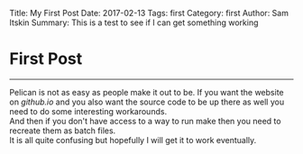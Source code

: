 Title: My First Post
Date: 2017-02-13
Tags: first
Category: first
Author: Sam Itskin
Summary: This is a test to see if I can get something working


# First Post
***
Pelican  is not as easy as people make it out to be.
If you want the website on *github.io* and you also want the source code to be up there as well you need to do some interesting workarounds.  
And then if you don't have access to a way to run make then you need to recreate them as batch files.  
It is all quite confusing but hopefully I will get it to work eventually.
